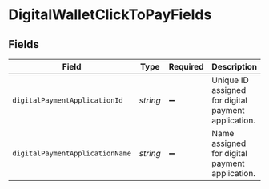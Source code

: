# DigitalWalletClickToPayFields


## Fields

| Field                                               | Type                                                | Required                                            | Description                                         |
| --------------------------------------------------- | --------------------------------------------------- | --------------------------------------------------- | --------------------------------------------------- |
| `digitalPaymentApplicationId`                       | *string*                                            | :heavy_minus_sign:                                  | Unique ID assigned for digital payment application. |
| `digitalPaymentApplicationName`                     | *string*                                            | :heavy_minus_sign:                                  | Name assigned for digital payment application.      |